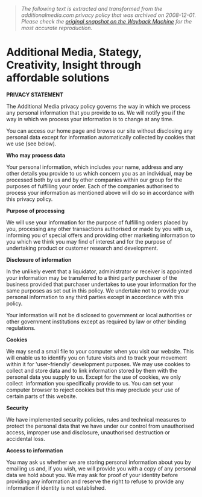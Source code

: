 > *The following text is extracted and transformed from the additionalmedia.com privacy policy that was archived on 2008-12-01. Please check the [original snapshot on the Wayback Machine](https://web.archive.org/web/20081201084740id_/http%3A//additionalmedia.com/privacy.htm) for the most accurate reproduction.*

# Additional Media, Stategy, Creativity, Insight through affordable solutions

**PRIVACY STATEMENT**

The Additional Media privacy policy governs the way in which we process any personal information that you provide to us. We will notify you if the way in which we process your information is to change at any time.

You can access our home page and browse our site without disclosing any personal data except for information automatically collected by cookies that we use (see below).

**Who may process data**

Your personal information, which includes your name, address and any other details you provide to us which concern you as an individual, may be processed both by us and by other companies within our group for the purposes of fulfilling your order. Each of the companies authorised to process your information as mentioned above will do so in accordance with this privacy policy.

**Purpose of processing**

We will use your information for the purpose of fulfilling orders placed by you, processing any other transactions authorised or made by you with us, informing you of special offers and providing other marketing information to you which we think you may find of interest and for the purpose of undertaking product or customer research and development.

**Disclosure of information**

In the unlikely event that a liquidator, administrator or receiver is appointed your information may be transferred to a third party purchaser of the business provided that purchaser undertakes to use your information for the same purposes as set out in this policy. We undertake not to provide your personal information to any third parties except in accordance with this policy.

Your information will not be disclosed to government or local authorities or other government institutions except as required by law or other binding regulations.

**Cookies**

We may send a small file to your computer when you visit our website. This will enable us to identify you on future visits and to track your movement within it for 'user-friendly' development purposes. We may use cookies to collect and store data and to link information stored by them with the personal data you supply to us. Except for the use of cookies, we only collect  information you specifically provide to us. You can set your computer browser to reject cookies but this may preclude your use of certain parts of this website.

**Security**

We have implemented security policies, rules and technical measures to protect the personal data that we have under our control from unauthorised access, improper use and disclosure, unauthorised destruction or accidental loss.

**Access to information**

You may ask us whether we are storing personal information about you by emailing us and, if you wish, we will provide you with a copy of any personal data we hold about you. We may ask for proof of your identity before providing any information and reserve the right to refuse to provide any information if identity is not established. 
